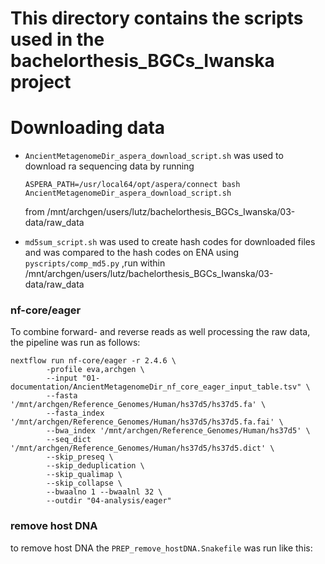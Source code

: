 # This directory contains the scripts used in the bachelorthesis_BGCs_Iwanska project
# Downloading data

- `AncientMetagenomeDir_aspera_download_script.sh`
   was used to download ra sequencing data by running
   ```
  ASPERA_PATH=/usr/local64/opt/aspera/connect bash AncientMetagenomeDir_aspera_download_script.sh
  ```
  from /mnt/archgen/users/lutz/bachelorthesis_BGCs_Iwanska/03-data/raw_data
 
- `md5sum_script.sh` was used to create hash codes for downloaded files and was compared to the hash codes on ENA using `pyscripts/comp_md5.py` ,run within /mnt/archgen/users/lutz/bachelorthesis_BGCs_Iwanska/03-data/raw_data

### nf-core/eager

To combine forward- and reverse reads as well processing the raw data, the pipeline was run as follows:
```
nextflow run nf-core/eager -r 2.4.6 \
        -profile eva,archgen \
        --input "01-documentation/AncientMetagenomeDir_nf_core_eager_input_table.tsv" \
        --fasta '/mnt/archgen/Reference_Genomes/Human/hs37d5/hs37d5.fa' \
        --fasta_index '/mnt/archgen/Reference_Genomes/Human/hs37d5/hs37d5.fa.fai' \
        --bwa_index '/mnt/archgen/Reference_Genomes/Human/hs37d5' \
        --seq_dict '/mnt/archgen/Reference_Genomes/Human/hs37d5/hs37d5.dict' \
        --skip_preseq \
        --skip_deduplication \
        --skip_qualimap \
        --skip_collapse \
        --bwaalno 1 --bwaalnl 32 \
        --outdir "04-analysis/eager"
  ```
### remove host DNA

to remove host DNA the `PREP_remove_hostDNA.Snakefile` was run like this:

``` snakemake -s 02-scripts/PREP_remove_hostDNA.Snakefile --use-conda --conda-prefix conda --profile sge_archgenq --latency-wait 60 --cores 12 -j 10
```
